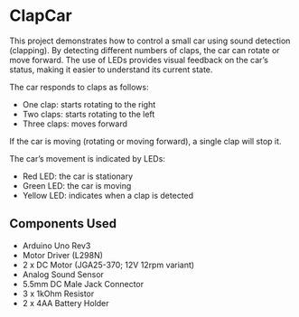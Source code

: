 # ClapCar

This project demonstrates how to control a small car using sound detection (clapping). By detecting different numbers of claps, the car can rotate or move forward. The use of LEDs provides visual feedback on the car’s status, making it easier to understand its current state.

The car responds to claps as follows:
* One clap: starts rotating to the right
* Two claps: starts rotating to the left
* Three claps: moves forward

If the car is moving (rotating or moving forward), a single clap will stop it.

The car’s movement is indicated by LEDs:
* Red LED: the car is stationary
* Green LED: the car is moving
* Yellow LED: indicates when a clap is detected

## Components Used
* Arduino Uno Rev3
* Motor Driver (L298N)
* 2 x DC Motor (JGA25-370; 12V 12rpm variant)
* Analog Sound Sensor
* 5.5mm DC Male Jack Connector
* 3 x 1kOhm Resistor
* 2 x 4AA Battery Holder
